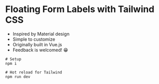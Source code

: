 # Floating Form Labels with Tailwind CSS 

- Inspired by Material design
- Simple to customize
- Originally built in Vue.js
- Feedback is welcomed! 😁

```
# Setup
npm i

# Hot reload for Tailwind
npm run dev
```
